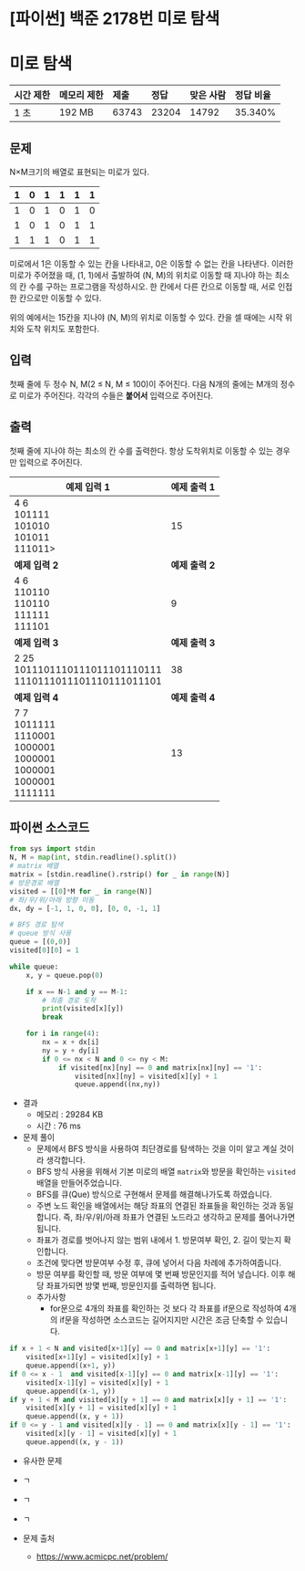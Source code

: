 # [파이썬] 백준 2178번 미로 탐색

# 미로 탐색

| 시간 제한 | 메모리 제한 | 제출  | 정답  | 맞은 사람 | 정답 비율 |
| :-------- | :---------- | :---- | :---- | :-------- | :-------- |
| 1 초      | 192 MB      | 63743 | 23204 | 14792     | 35.340%   |

## 문제

N×M크기의 배열로 표현되는 미로가 있다.

| 1    | 0    | 1    | 1    | 1    | 1    |
| ---- | ---- | ---- | ---- | ---- | ---- |
| 1    | 0    | 1    | 0    | 1    | 0    |
| 1    | 0    | 1    | 0    | 1    | 1    |
| 1    | 1    | 1    | 0    | 1    | 1    |

미로에서 1은 이동할 수 있는 칸을 나타내고, 0은 이동할 수 없는 칸을 나타낸다. 이러한 미로가 주어졌을 때, (1, 1)에서 출발하여 (N, M)의 위치로 이동할 때 지나야 하는 최소의 칸 수를 구하는 프로그램을 작성하시오. 한 칸에서 다른 칸으로 이동할 때, 서로 인접한 칸으로만 이동할 수 있다.

위의 예에서는 15칸을 지나야 (N, M)의 위치로 이동할 수 있다. 칸을 셀 때에는 시작 위치와 도착 위치도 포함한다.

## 입력

첫째 줄에 두 정수 N, M(2 ≤ N, M ≤ 100)이 주어진다. 다음 N개의 줄에는 M개의 정수로 미로가 주어진다. 각각의 수들은 **붙어서** 입력으로 주어진다.

## 출력

첫째 줄에 지나야 하는 최소의 칸 수를 출력한다. 항상 도착위치로 이동할 수 있는 경우만 입력으로 주어진다.

| 예제 입력 1                                                  | 예제 출력 1     |
| ------------------------------------------------------------ | --------------- |
| 4 6<br/>101111<br/>101010<br/>101011<br/>111011>             | 15              |
| **예제 입력 2**                                              | **예제 출력 2** |
| 4 6<br/>110110<br/>110110<br/>111111<br/>111101              | 9               |
| **예제 입력 3**                                              | **예제 출력 3** |
| 2 25<br/>1011101110111011101110111<br/>1110111011101110111011101 | 38              |
| **예제 입력 4**                                              | **예제 출력 4** |
| 7 7<br/>1011111<br/>1110001<br/>1000001<br/>1000001<br/>1000001<br/>1000001<br/>1111111 | 13              |





## 파이썬 소스코드

```python
from sys import stdin
N, M = map(int, stdin.readline().split())
# matrix 배열
matrix = [stdin.readline().rstrip() for _ in range(N)]
# 방문경로 배열
visited = [[0]*M for _ in range(N)]
# 좌/우/위/아래 방향 이동
dx, dy = [-1, 1, 0, 0], [0, 0, -1, 1]

# BFS 경로 탐색
# queue 방식 사용
queue = [(0,0)]
visited[0][0] = 1

while queue:
    x, y = queue.pop(0)

    if x == N-1 and y == M-1:
        # 최종 경로 도착
        print(visited[x][y])
        break

    for i in range(4):
        nx = x + dx[i]
        ny = y + dy[i]
        if 0 <= nx < N and 0 <= ny < M:
            if visited[nx][ny] == 0 and matrix[nx][ny] == '1':
                visited[nx][ny] = visited[x][y] + 1
                queue.append((nx,ny))
```

* 결과
  * 메모리 : 29284 KB
  * 시간 : 76 ms
* 문제 풀이
  * 문제에서 BFS 방식을 사용하여 최단경로를 탐색하는 것을 이미 알고 계실 것이라 생각합니다.
  * BFS 방식 사용을 위해서 기본 미로의 배열 `matrix`와 방문을 확인하는 `visited`배열을 만들어주었습니다. 
  * BFS를 큐(Que) 방식으로 구현해서 문제를 해결해나가도록 하였습니다.
  * 주변 노드 확인을 배열에서는 해당 좌표의 연결된 좌표들을 확인하는 것과 동일합니다. 즉, 좌/우/위/아래 좌표가 연결된 노드라고 생각하고 문제를 풀어나가면 됩니다.
  * 좌표가 경로를 벗어나지 않는 범위 내에서 1. 방문여부 확인, 2. 길이 맞는지 확인합니다. 
  * 조건에 맞다면 방문여부 수정 후, 큐에 넣어서 다음 차례에 추가하여줍니다.
  * 방문 여부를 확인할 때, 방문 여부에 몇 번째 방문인지를 적어 넣습니다. 이후 해당 좌표가되면 방몇 번째, 방문인지를 출력하면 됩니다.
  * 추가사항
    * for문으로 4개의 좌표를 확인하는 것 보다 각 좌표를 if문으로 작성하여 4개의 if문을 작성하면 소스코드는 길어지지만 시간은 조금 단축할 수 있습니다.

```python
if x + 1 < N and visited[x+1][y] == 0 and matrix[x+1][y] == '1':
	visited[x+1][y] = visited[x][y] + 1
	queue.append((x+1, y))
if 0 <= x - 1  and visited[x-1][y] == 0 and matrix[x-1][y] == '1':
	visited[x-1][y] = visited[x][y] + 1
    queue.append((x-1, y))
if y + 1 < M and visited[x][y + 1] == 0 and matrix[x][y + 1] == '1':
    visited[x][y + 1] = visited[x][y] + 1
    queue.append((x, y + 1))
if 0 <= y - 1 and visited[x][y - 1] == 0 and matrix[x][y - 1] == '1':
    visited[x][y - 1] = visited[x][y] + 1
    queue.append((x, y - 1))
```



* 유사한 문제
* ㄱ



* ㄱ



* ㄱ



* 문제 출처

  * https://www.acmicpc.net/problem/

    